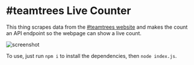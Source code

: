 # #teamtrees Live Counter
This thing scrapes data from the [#teamtrees website](https://teamtrees.org) and makes the count an API endpoint so the webpage can show a live count.

![screenshot](https://user-images.githubusercontent.com/97917457/213939279-17b3094c-20b7-474a-93e5-d952ea132315.png)

To use, just run `npm i` to install the dependencies, then `node index.js`.
